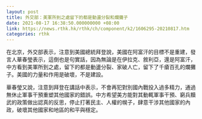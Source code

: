 ```yaml
---
layout: post
title: 外交部：美軍所到之處留下的都是動盪分裂和爛攤子
date: 2021-08-17 16:38:50.000000000 +08:00
link: https://news.rthk.hk/rthk/ch/component/k2/1606295-20210817.htm
categories: rthk
---
```


在北京，外交部表示，注意到美國總統拜登說，美國在阿富汗的目標不是重建，發言人華春瑩表示，這倒也是句實話，因為無論是在伊拉克、敘利亞，還是阿富汗，中方看到美軍所到之處，留下的都是動盪分裂、家破人亡，留下了千瘡百孔的爛攤子。美國的力量和作用是破壞，不是建設。

華春瑩又說，注意到拜登在講話中表示，不會再犯對別國內戰投入過多精力，通過無休止軍事干預重塑其他國家的錯誤。中方希望美方能對其動輒軍事干預、窮兵黷武的政策做出認真的反思，停止打著民主、人權的幌子，肆意干涉其他國家的內政，破壞其他國家和地區的和平與穩定。
